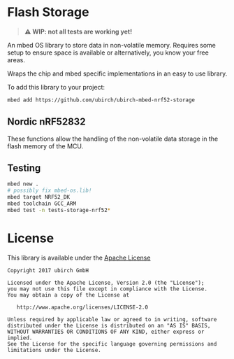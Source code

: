 # Flash Storage

> **⚠ WIP: not all tests are working yet!**

An mbed OS library to store data in non-volatile memory. Requires some
setup to ensure space is available or alternatively, you know your
free areas.

Wraps the chip and mbed specific implementations in an easy to use
library.

To add this library to your project:

```bash
mbed add https://github.com/ubirch/ubirch-mbed-nrf52-storage
```

## Nordic nRF52832

These functions allow the handling of the non-volatile data storage in
the flash memory of the MCU.

## Testing

```bash
mbed new .
# possibly fix mbed-os.lib!
mbed target NRF52_DK
mbed toolchain GCC_ARM
mbed test -n tests-storage-nrf52*
```

# License

This library is available under the [Apache License](LICENSE)

```
Copyright 2017 ubirch GmbH

Licensed under the Apache License, Version 2.0 (the "License");
you may not use this file except in compliance with the License.
You may obtain a copy of the License at

   http://www.apache.org/licenses/LICENSE-2.0

Unless required by applicable law or agreed to in writing, software
distributed under the License is distributed on an "AS IS" BASIS,
WITHOUT WARRANTIES OR CONDITIONS OF ANY KIND, either express or implied.
See the License for the specific language governing permissions and
limitations under the License.
````


